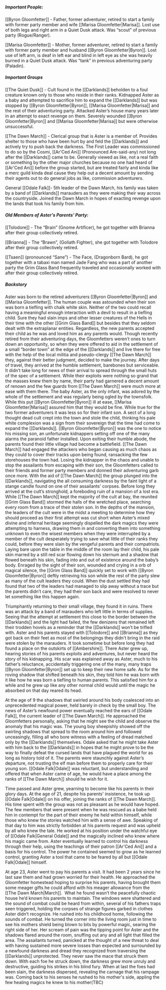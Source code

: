##### Important People: 

[[Byron Gloomfetter]] - Father, former adventurer, retired to start a family with former party member and wife [[Marisa Gloomfetter|Marisa]]. Lost use of both legs and right arm in a Quiet Dusk attack. Was “scout” of previous party (Rogue/Ranger). 

[[Marisa Gloomfetter]] - Mother, former adventurer, retired to start a family with former party member and husband [[Byron Gloomfetter|Byron]]. Lost use of left arm, is deaf in left ear and blind in left eye as she was heavily burned in a Quiet Dusk attack. Was “tank” in previous adventuring party (Paladin).

##### Important Groups
[[The Quiet Dusk]] - Cult found in the [[Darklands]] beholden to a foul creature known only to those who reside in their ranks. Kidnapped Aster as a baby and attempted to sacrifice him to expand the [[Darklands]] but was stopped by [[Byron Gloomfetter|Byron]], [[Marisa Gloomfetter|Marisa]] and the rest of their adventuring party. Attacked Aster’s house many years later in an attempt to exact revenge on them. Severely wounded [[Byron Gloomfetter|Byron]] and [[Marisa Gloomfetter|Marisa]] but were otherwise unsuccessful.

[[The Dawn March]] - Clerical group that is Aster is a member of. Provides shelter to those who have been hurt by and feld the [[Darklands]] and actively try to push back the darkness. The First Leader was commissioned to do so by the Cosmi, [[Ar'Ced Ani]] (Pronounced Are-said-any) not long after the [[Darklands]] came to be. Generally viewed as like, not a real faith or something by the other major churches because no one had heard of [[Ar'Ced Ani]] before the group started, but are treated fairly and kinda like a merc guild kinda deal cause they help out a decent amount by sending their agents out to do general jobs as like, commission adventurers. 

General [[Odale Falk]]- 5th leader of the Dawn March, his family was taken by a band of [[Darklands]] marauders as they were making their way across the countryside. Joined the Dawn March in hopes of exacting revenge upon the lands that took his family from him.

##### Old Members of Aster's Parents' Party:
[[Tolodore]] - The “Brain” (Gnome Artificer), he got together with Brianna after their group collectively retired.

[[Brianna]] - The “Brawn”, (Goliath Fighter), she got together with Tolodore after their group collectively retired.

[[Tsaen]] (pronounced “Sane”) - The Face, (Dragonborn Bard), he got together with a tabaxi man named Jade Fang who was a part of another party the Grim Glass Band frequently traveled and occasionally worked with after their group collectively retired.

##### Backstory
Aster was born to the retired adventurers [[Byron Gloomfetter|Byron]] and [[Marisa Gloomfetter]]. The human couple was astounded when their son was born a tiefling with chalk white skin. Neither of the two could recall having a meaningful enough interaction with a devil to result in a tiefling child. Sure they had slain imps and other lesser creatures of the Hells in their time with the other [[Grim Glass Band]] but besides that they seldom dealt with the extraplanar entities. Regardless, the new parents accepted their child as he was and loved him as any parents would. Though recently retired from their adventuring days, the Gloomfetters weren’t ones to turn down an opportunity, so when they were offered to aid in the settlement of a small “border town” at the edge of the [[Darklands]] and live there for free with the help of the local militia and pseudo-clergy [[The Dawn March]] they, against their better judgment, decided to make the journey. After days of travel, they arrived at the humble settlement, barebones but serviceable. It didn’t take long for news of their arrival to spread through the small huts of the spec of a settlement. While their exploits were nothing so grand that the masses knew them by name, their party had garnered a decent amount of renown and the few guards from [[The Dawn March]] were much more at ease with them there. The baby Aster, as the only infant, was adored by the whole of the settlement and was regularly being ogled by the townsfolk. While this put [[Byron Gloomfetter|Byron]] ill at ease, [[Marisa Gloomfetter|Marisa]] assured him that they would be fine. While true for the two former adventurers it was less so for their infant son. A sect of a long thought dead cult crept into the town and stole the child, thinking his pale white complexion was a sign from their sovereign that the time had come to expand the [[Darklands]]. [[Byron Gloomfetter|Byron]] was the one to notice his missing son, an unfortunate kidnappers setting off one of the many alarms the paranoid father installed. Upon exiting their humble abode, the parents found their little village had become a battlefield. [[The Dawn March]] had engaged the attackers who began causing as much chaos as they could to cover their tracks upon being found, ransacking the few storehouses the town had. Losing the kidnapper in the chaos and unable to stop the assailants from escaping with their son, the Gloomfetters called to their friends and former party members and donned their adventuring garb once more. With the aid of [[The Dawn March]] the group plunged into the [[Darklands]], navigating the all consuming darkness by the faint light of a stange candle found on one of their assailants' corpses. Before long they arrived at the cult’s stronghold, a foreboding ruin of a mansion of a lost era. While [[The Dawn March]] kept the majority of the cult at bay, the reunited [[Grim Glass Band]] stormed the halls of the wretched place, searching every room from a trace of their stolen son. In the depths of the mansion, the leaders of the cult were in the midst a meeting to determine how they should proceed as their first attempt was cut short when Aster’s mixed divine and infernal heritage seemingly dispelled the dark magics they were attempting to harness, drawing them in and converting them into something unknown to even the wisest members when they were interrupted by a member of the cult desperately trying to save what little of their ranks they could, before they were slain by the vengeful parents and their compatriots. Laying bare upon the table in the middle of the room lay their child, his pale skin marred by a still red scar flowing down his sternum and a shadow that flowed beneath his skin, fading into and out of existence around the baby’s body. Enraged by the sight of their son, wounded and crying in a orb of magical silence, the [[Grim Glass Band]] quickly set to work with [[Byron Gloomfetter|Byron]] deftly retrieving his son while the rest of the party slew as many of the cult leaders they could. When the dust settled they had found that two of the leaders had managed to slip away without a trace but the parents didn’t care, they had their son back and were resolved to never let something like this happen again. 

Triumphantly returning to their small village, they found it in ruins. There was an attack by a band of marauders who left little in terms of supplies. Seeing that the attempt at settlement this close to the border between the [[Darklands]] and the light had failed, the few denizens that remained left their trodden hovels as a reminder that the [[Darklands]] won’t be trifled with. Aster and his parents stayed with [[Tolodore]] and [[Brianna]] as they got back on their feet as most of the belongings they didn't bring in the raid were stolen by the marauders. It took sometime but before long they had found a place on the outskirts of [[Ambershire]]. There Aster grew up, hearing stories of his parents exploits and adventures, but never heard the story of his kidnapping. His scar was explained away as Aster, much to his father’s reluctance, accidentally triggering one of the many, many traps [[Byron Gloomfetter|Byron]] set up to keep their new home safe. As for the roving shadow that shifted beneath his skin, they told him he was born with it like how he was born a tiefling to human parents. This satisfied him for a while and he grew up like any other normal child would until the magic he absorbed on that day reared its head. 

At the age of 9 the shadows that swirled around his body coalesced into an unprecedented magical power, held barely in check by the small boy. The news of Aster’s newfound power eventually reached the ears of [[Odale Falk]], the current leader of [[The Dawn March]]. He approached the Gloomfetters personally, asking that he might see the child and observe the anomaly that his magic was. The young boy sheepishly showed off the swirling shadows that spread to the room around him and followed unceasingly, filling all who bore witness with a feeling of dread matched only by the [[Darklands]] themselves. Odale asked that he might take Aster with him back to the [[Darklands]] in hopes that he might prove to be the way to finally defeat the cursed lands that have plagued the world for as long as history told of it. The parents were staunchly against Aster’s departure, not trusting the elf man before them to properly care for their young son. [[Odale Falk|Odale]] was reluctant, but understanding and offered that when Aster came of age, he would have a place among the ranks of [[The Dawn March]] should he wish for it. 

Time passed and Aster grew, yearning to become like his parents in their glory days. At the age of 21, despite his parents' insistence, he took up [[Odale Falk|Odale]] on his offer, joining the ranks of [[The Dawn March]]. His time spent with the group was not as pleasant as he would have hoped. The few members that were present when he was rescued as a babe held him in contempt for the part of their enemy he held within himself, while those who knew the stories watched him with a sense of awe. Speaking of that day to him was strictly forbidden at his parents request and was upheld by all who knew the tale. He worked at his position under the watchful eye of [[Odale Falk|General Odale]] and the magically inclined who knew where his magic came from. Aster eventually learned to control his darkness through their help, using the teachings of their patron [[Ar'Ced Ani]] and a basis for his control. The power he contained seemed to grow as he learned control, granting Aster a tool that came to be feared by all but [[Odale Falk|Odale]] himself.

At age 23, Aster went to pay his parents a visit. It had been 2 years since he last saw them and had grown worried for their health. He approached the Gloomfetter homestead hoping to surprise his parents, having brought them some meager gifts he could afford with his meager allowance from the [[The Dawn March|March]].  What he found wasn’t the peacefully chaotic house he’d known his parents to maintain. The windows were shattered and the sound of combat could be heard from within, several of his fathers traps seen triggered, holding the corpses of strange figures garbed in clothes Aster didn’t recognize. He rushed into his childhood home, following the sounds of combat. He turned the corner into the living room just in time to see his mothers shield being blown to bits by powerful magic, searing the right side of her. Her scream of pain was the tipping point for Aster and the shadows flared around the room, snuffing out any and all light that filled the area. The assailants turned, panicked at the thought of a new threat to deal with having sustained more severe losses than expected and surrounded by a newfound darkness and dread they recognized from traversing the [[Darklands]] unprotected. They never saw the mace that struck them down. With each foe he struck down, the darkness grew more unruly and destructive, guiding his strikes in his blind fury. When at last the foes had been slain, the darkness dispersed, revealing the carnage that his rampage was. Coming back to his senses he rushed to his mother's side, appling the few healing magics he knew to his mother(TBC)